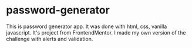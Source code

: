 # password-generator

This is password generator app. It was done with html, css, vanilla javascript. It's project from FrontendMentor. I made my own version of the challenge with alerts and validation.
